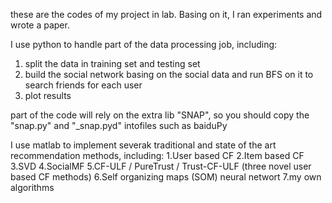 these are the codes of my project in lab. 
Basing on it, I ran experiments and wrote a paper.

I use python to handle part of the data processing job,  including:
1. split the data in training set and testing set
2. build the social network basing on the social data and run BFS on it to search friends for each user
3. plot results

part of the code will rely on the extra lib "SNAP", so you should copy the "snap.py"
and "_snap.pyd" intofiles such as baiduPy

I use matlab to implement severak traditional and state of the art recommendation methods, including:
1.User based CF
2.Item based CF
3.SVD
4.SocialMF
5.CF-ULF / PureTrust / Trust-CF-ULF  (three novel user based CF methods)
6.Self organizing maps (SOM) neural networt
7.my own algorithms 
